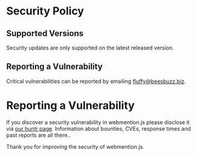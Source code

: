 # Security Policy

## Supported Versions

Security updates are only supported on the latest released version.

## Reporting a Vulnerability

Critical vulnerabilities can be reported by emailing fluffy@beesbuzz.biz.


# Reporting a Vulnerability

If you discover a security vulnerability in webmention.js please disclose it via [our huntr page](https://huntr.dev/repos/plaidweb/webmention.js/). Information about bounties, CVEs, response times and past reports are all there..

Thank you for improving the security of webmention.js.